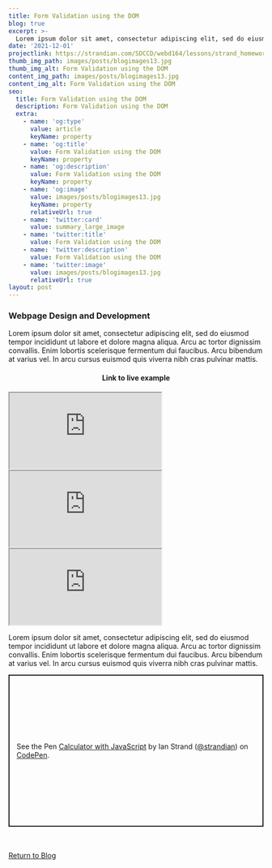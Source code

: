 ```yaml
---
title: Form Validation using the DOM
blog: true
excerpt: >-
  Lorem ipsum dolor sit amet, consectetur adipiscing elit, sed do eiusmod tempor incididunt ut labore et dolore magna aliqua. Arcu ac tortor dignissim convallis. Enim lobortis scelerisque fermentum dui faucibus. Arcu bibendum at varius vel. In arcu cursus euismod quis viverra nibh cras pulvinar mattis.
date: '2021-12-01'
projectlink: https://strandian.com/SDCCD/webd164/lessons/strand_homework-4.html
thumb_img_path: images/posts/blogimages13.jpg
thumb_img_alt: Form Validation using the DOM
content_img_path: images/posts/blogimages13.jpg
content_img_alt: Form Validation using the DOM
seo:
  title: Form Validation using the DOM
  description: Form Validation using the DOM
  extra:
    - name: 'og:type'
      value: article
      keyName: property
    - name: 'og:title'
      value: Form Validation using the DOM
      keyName: property
    - name: 'og:description'
      value: Form Validation using the DOM
      keyName: property
    - name: 'og:image'
      value: images/posts/blogimages13.jpg
      keyName: property
      relativeUrl: true
    - name: 'twitter:card'
      value: summary_large_image
    - name: 'twitter:title'
      value: Form Validation using the DOM
    - name: 'twitter:description'
      value: Form Validation using the DOM
    - name: 'twitter:image'
      value: images/posts/blogimages13.jpg
      relativeUrl: true
layout: post
---
```


### Webpage Design and Development
Lorem ipsum dolor sit amet, consectetur adipiscing elit, sed do eiusmod tempor incididunt ut labore et dolore magna aliqua. Arcu ac tortor dignissim convallis. Enim lobortis scelerisque fermentum dui faucibus. Arcu bibendum at varius vel. In arcu cursus euismod quis viverra nibh cras pulvinar mattis.

<h4 align="center">
Link to live example
</h4>
<div id="hideweb1">
  <div class="thumbnail-container" title="Web Development Portfolio"><a href="https://strandian.com/SDCCD/webd164/lessons/strand_homework-4.html" target="_blank">
    <div class="thumbnail">
      <iframe src="https://strandian.com/SDCCD/webd164/lessons/strand_homework-4.html" onload="this.style.opacity = 1"></iframe>
    </div>
    </a> </div>
</div>
<div id="hideweb2">
  <div class="thumbnail-container" title="Web Development Portfolio"><a href="https://strandian.com/SDCCD/webd164/lessons/strand_homework-4.html" target="_blank">
    <div class="thumbnail">
      <iframe src="https://strandian.com/SDCCD/webd164/lessons/strand_homework-4.html" onload="this.style.opacity = 1"></iframe>
    </div>
    </a> </div>
</div>
<div id="hideweb3">
  <div class="thumbnail-container" title="Web Development Portfolio"><a href="https://strandian.com/SDCCD/webd164/lessons/strand_homework-4.html" target="_blank">
    <div class="thumbnail">
      <iframe src="https://strandian.com/SDCCD/webd164/lessons/strand_homework-4.html" onload="this.style.opacity = 1"></iframe>
    </div>
    </a> </div>
</div>

Lorem ipsum dolor sit amet, consectetur adipiscing elit, sed do eiusmod tempor incididunt ut labore et dolore magna aliqua. Arcu ac tortor dignissim convallis. Enim lobortis scelerisque fermentum dui faucibus. Arcu bibendum at varius vel. In arcu cursus euismod quis viverra nibh cras pulvinar mattis.

<p class="codepen" data-height="300" data-default-tab="html,result" data-slug-hash="ZEXyOEj" data-user="strandian" style="height: 300px; box-sizing: border-box; display: flex; align-items: center; justify-content: center; border: 2px solid; margin: 1em 0; padding: 1em;">
  <span>See the Pen <a href="https://codepen.io/strandian/pen/ZEXyOEj">
  Calculator with JavaScript</a> by Ian Strand (<a href="https://codepen.io/strandian">@strandian</a>)
  on <a href="https://codepen.io">CodePen</a>.</span>
</p>

<br />
<br />
<a class="button" href="/blog/">
  Return to Blog
</a>

<script async src="https://cpwebassets.codepen.io/assets/embed/ei.js"></script>
